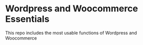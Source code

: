# Wordpress and Woocommerce Essentials

This repo includes the most usable functions of Wordpress and Woocommerce
